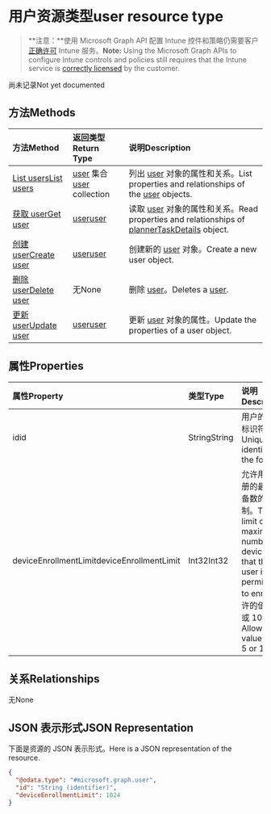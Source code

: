 # <a name="user-resource-type"></a><span data-ttu-id="fab32-101">用户资源类型</span><span class="sxs-lookup"><span data-stu-id="fab32-101">user resource type</span></span>

> <span data-ttu-id="fab32-102">**注意：**使用 Microsoft Graph API 配置 Intune 控件和策略仍需要客户[正确许可](https://go.microsoft.com/fwlink/?linkid=839381) Intune 服务。</span><span class="sxs-lookup"><span data-stu-id="fab32-102">**Note:** Using the Microsoft Graph APIs to configure Intune controls and policies still requires that the Intune service is [correctly licensed](https://go.microsoft.com/fwlink/?linkid=839381) by the customer.</span></span>

<span data-ttu-id="fab32-103">尚未记录</span><span class="sxs-lookup"><span data-stu-id="fab32-103">Not yet documented</span></span>
## <a name="methods"></a><span data-ttu-id="fab32-104">方法</span><span class="sxs-lookup"><span data-stu-id="fab32-104">Methods</span></span>
|<span data-ttu-id="fab32-105">方法</span><span class="sxs-lookup"><span data-stu-id="fab32-105">Method</span></span>|<span data-ttu-id="fab32-106">返回类型</span><span class="sxs-lookup"><span data-stu-id="fab32-106">Return Type</span></span>|<span data-ttu-id="fab32-107">说明</span><span class="sxs-lookup"><span data-stu-id="fab32-107">Description</span></span>|
|:---|:---|:---|
|[<span data-ttu-id="fab32-108">List users</span><span class="sxs-lookup"><span data-stu-id="fab32-108">List users</span></span>](../api/intune_onboarding_user_list.md)|<span data-ttu-id="fab32-109">[user](../resources/intune_onboarding_user.md) 集合</span><span class="sxs-lookup"><span data-stu-id="fab32-109">[user](../resources/intune_onboarding_user.md) collection</span></span>|<span data-ttu-id="fab32-110">列出 [user](../resources/intune_onboarding_user.md) 对象的属性和关系。</span><span class="sxs-lookup"><span data-stu-id="fab32-110">List properties and relationships of the [user](../resources/intune_onboarding_user.md) objects.</span></span>|
|[<span data-ttu-id="fab32-111">获取 user</span><span class="sxs-lookup"><span data-stu-id="fab32-111">Get user</span></span>](../api/intune_onboarding_user_get.md)|[<span data-ttu-id="fab32-112">user</span><span class="sxs-lookup"><span data-stu-id="fab32-112">user</span></span>](../resources/intune_onboarding_user.md)|<span data-ttu-id="fab32-113">读取 [user](../resources/intune_onboarding_user.md) 对象的属性和关系。</span><span class="sxs-lookup"><span data-stu-id="fab32-113">Read properties and relationships of [plannerTaskDetails](../resources/intune_onboarding_user.md) object.</span></span>|
|[<span data-ttu-id="fab32-114">创建 user</span><span class="sxs-lookup"><span data-stu-id="fab32-114">Create user</span></span>](../api/intune_onboarding_user_create.md)|[<span data-ttu-id="fab32-115">user</span><span class="sxs-lookup"><span data-stu-id="fab32-115">user</span></span>](../resources/intune_onboarding_user.md)|<span data-ttu-id="fab32-116">创建新的 [user](../resources/intune_onboarding_user.md) 对象。</span><span class="sxs-lookup"><span data-stu-id="fab32-116">Create a new user object.</span></span>|
|[<span data-ttu-id="fab32-117">删除 user</span><span class="sxs-lookup"><span data-stu-id="fab32-117">Delete user</span></span>](../api/intune_onboarding_user_delete.md)|<span data-ttu-id="fab32-118">无</span><span class="sxs-lookup"><span data-stu-id="fab32-118">None</span></span>|<span data-ttu-id="fab32-119">删除 [user](../resources/intune_onboarding_user.md)。</span><span class="sxs-lookup"><span data-stu-id="fab32-119">Deletes a [user](../resources/intune_onboarding_user.md).</span></span>|
|[<span data-ttu-id="fab32-120">更新 user</span><span class="sxs-lookup"><span data-stu-id="fab32-120">Update user</span></span>](../api/intune_onboarding_user_update.md)|[<span data-ttu-id="fab32-121">user</span><span class="sxs-lookup"><span data-stu-id="fab32-121">user</span></span>](../resources/intune_onboarding_user.md)|<span data-ttu-id="fab32-122">更新 [user](../resources/intune_onboarding_user.md) 对象的属性。</span><span class="sxs-lookup"><span data-stu-id="fab32-122">Update the properties of a user object.</span></span>|

## <a name="properties"></a><span data-ttu-id="fab32-123">属性</span><span class="sxs-lookup"><span data-stu-id="fab32-123">Properties</span></span>
|<span data-ttu-id="fab32-124">属性</span><span class="sxs-lookup"><span data-stu-id="fab32-124">Property</span></span>|<span data-ttu-id="fab32-125">类型</span><span class="sxs-lookup"><span data-stu-id="fab32-125">Type</span></span>|<span data-ttu-id="fab32-126">说明</span><span class="sxs-lookup"><span data-stu-id="fab32-126">Description</span></span>|
|:---|:---|:---|
|<span data-ttu-id="fab32-127">id</span><span class="sxs-lookup"><span data-stu-id="fab32-127">id</span></span>|<span data-ttu-id="fab32-128">String</span><span class="sxs-lookup"><span data-stu-id="fab32-128">String</span></span>|<span data-ttu-id="fab32-129">用户的唯一标识符。</span><span class="sxs-lookup"><span data-stu-id="fab32-129">Unique identifier of the folder.</span></span>|
|<span data-ttu-id="fab32-130">deviceEnrollmentLimit</span><span class="sxs-lookup"><span data-stu-id="fab32-130">deviceEnrollmentLimit</span></span>|<span data-ttu-id="fab32-131">Int32</span><span class="sxs-lookup"><span data-stu-id="fab32-131">Int32</span></span>|<span data-ttu-id="fab32-132">允许用户注册的最大设备数的限制。</span><span class="sxs-lookup"><span data-stu-id="fab32-132">The limit on the maximum number of devices that the user is permitted to enroll.</span></span> <span data-ttu-id="fab32-133">允许的值为 5 或 1000。</span><span class="sxs-lookup"><span data-stu-id="fab32-133">Allowed values are 5 or 1000.</span></span>|

## <a name="relationships"></a><span data-ttu-id="fab32-134">关系</span><span class="sxs-lookup"><span data-stu-id="fab32-134">Relationships</span></span>
<span data-ttu-id="fab32-135">无</span><span class="sxs-lookup"><span data-stu-id="fab32-135">None</span></span>
## <a name="json-representation"></a><span data-ttu-id="fab32-136">JSON 表示形式</span><span class="sxs-lookup"><span data-stu-id="fab32-136">JSON Representation</span></span>
<span data-ttu-id="fab32-137">下面是资源的 JSON 表示形式。</span><span class="sxs-lookup"><span data-stu-id="fab32-137">Here is a JSON representation of the resource.</span></span>
<!-- {
  "blockType": "resource",
  "keyProperty": "id",
  "@odata.type": "microsoft.graph.user"
}
-->
``` json
{
  "@odata.type": "#microsoft.graph.user",
  "id": "String (identifier)",
  "deviceEnrollmentLimit": 1024
}
```



